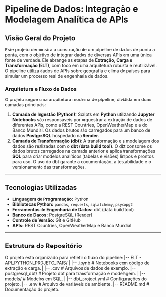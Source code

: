# Pipeline de Dados: Integração e Modelagem Analítica de APIs

## Visão Geral do Projeto
Este projeto demonstra a construção de um pipeline de dados de ponta a ponta, com o objetivo de integrar dados de diversas APIs em uma única fonte de verdade. Ele abrange as etapas de **Extração, Carga e Transformação (ELT)**, com foco em uma arquitetura robusta e reutilizável. O pipeline utiliza dados de APIs sobre geografia e clima de países para simular um processo real de engenharia de dados.

### Arquitetura e Fluxo de Dados
O projeto segue uma arquitetura moderna de pipeline, dividida em duas camadas principais:

1.  **Camada de Ingestão (Python):** Scripts em **Python** utilizando **Jupyter Notebooks** são responsáveis por orquestrar a extração de dados de diferentes APIs, como a REST Countries, OpenWeatherMap e a do Banco Mundial. Os dados brutos são carregados para um banco de dados **PostgreSQL** hospedado na **Render**.
2.  **Camada de Transformação (dbt):** A transformação e a modelagem dos dados são realizadas com o **dbt (data build tool)**. O dbt consome os dados brutos carregados na camada anterior e aplica transformações **SQL** para criar modelos analíticos (tabelas e visões) limpos e prontos para uso. O uso do dbt garante a documentação, a testabilidade e o versionamento das transformações.

---

## Tecnologias Utilizadas
-   **Linguagem de Programação:** Python
-   **Bibliotecas Python:** `pandas`, `requests`, `sqlalchemy`, `psycopg2`
-   **Ferramentas de Engenharia de Dados:** dbt (data build tool)
-   **Banco de Dados:** PostgreSQL (Render)
-   **Controle de Versão:** Git e GitHub
-   **APIs:** REST Countries, OpenWeatherMap e Banco Mundial

---

## Estrutura do Repositório
O projeto está organizado para refletir o fluxo do pipeline:
|-- ELT - API_PYTHON_PROJETO_PAIS/
|   |-- .ipynb                      # Notebooks com código de extração e carga.
|   |-- .csv                        # Arquivos de dados de exemplo.
|-- postgresql_dbt/                 # Projeto dbt para transformação e modelagem.
|   |-- models/                     # Modelos em SQL.
|   |-- dbt_project.yml             # Configurações do projeto.
|-- .env                            # Arquivo de variáveis de ambiente.
|-- README.md                       # Documentação do projeto.
